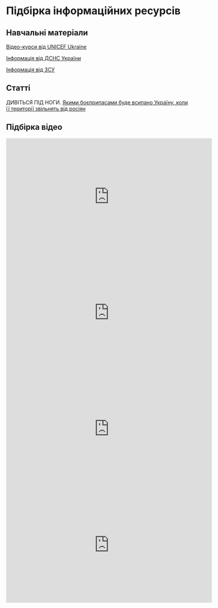# Підбірка інформаційних ресурсів

## Навчальні матеріали

[Відео-курси від UNICEF Ukraine](unicef-gallery.md)

[Інформація від ДСНС України](dsns-gallery.md)

[Інформація від ЗСУ](zsu-gallery.md)

## Статті

ДИВІТЬСЯ ПІД НОГИ. [Якими боєприпасами буде всипано Україну, коли її території звільнять від росіян](https://texty.org.ua/articles/106909/dyvitsya-pid-nohy-yakymy-boyeprypasamy-bude-vsypano-ukrayinu-koly-yiyi-terytoriyi-zvilnyat-vid-rosiyan/)


## Підбірка відео

<iframe width="560" height="315" src="https://www.youtube.com/embed/98NwayIhG9M" title="YouTube video player" frameborder="0" allow="accelerometer; autoplay; clipboard-write; encrypted-media; gyroscope; picture-in-picture" allowfullscreen></iframe>

<iframe width="560" height="315" src="https://www.youtube.com/embed/0JjXQUHzdhY" title="YouTube video player" frameborder="0" allow="accelerometer; autoplay; clipboard-write; encrypted-media; gyroscope; picture-in-picture" allowfullscreen></iframe>


<iframe width="560" height="315" src="https://www.youtube.com/embed/Aw8RrKS_y_Q" title="YouTube video player" frameborder="0" allow="accelerometer; autoplay; clipboard-write; encrypted-media; gyroscope; picture-in-picture" allowfullscreen></iframe>

<iframe width="560" height="315" src="https://www.youtube.com/embed/videoseries?list=PLJ2-31j4oXT7YNWjqt5fV70BK3pqs5pW-" title="YouTube video player" frameborder="0" allow="accelerometer; autoplay; clipboard-write; encrypted-media; gyroscope; picture-in-picture" allowfullscreen></iframe>